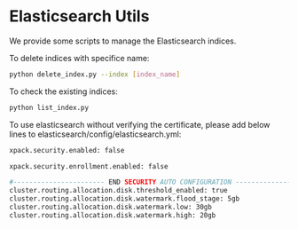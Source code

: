 # Elasticsearch Utils

We provide some scripts to manage the Elasticsearch indices.

To delete indices with specifice name:
```sh
python delete_index.py --index [index_name]
```

To check the existing indices:
```sh
python list_index.py
```

To use elasticsearch without verifying the certificate, please add below lines to elasticsearch/config/elasticsearch.yml:
```sh
xpack.security.enabled: false

xpack.security.enrollment.enabled: false

#----------------------- END SECURITY AUTO CONFIGURATION -------------------------
cluster.routing.allocation.disk.threshold_enabled: true
cluster.routing.allocation.disk.watermark.flood_stage: 5gb
cluster.routing.allocation.disk.watermark.low: 30gb
cluster.routing.allocation.disk.watermark.high: 20gb
```